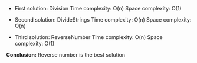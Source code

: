 - First solution: Division
   Time complexity: O(n)
   Space complexity: O(1)

- Second solution: DivideStrings
    Time complexity: O(n)
    Space complexity: O(n)

- Third solution: ReverseNumber
    Time complexity: O(n)
    Space complexity: O(1)

**Conclusion:**
Reverse number is the best solution
